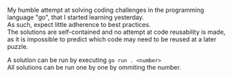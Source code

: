 My humble attempt at solving coding challenges in the programming language "go", that I started learning yesterday.  
As such, expect little adherence to best practices.  
The solutions are self-contained and no attempt at code reusability is made, as it is impossible to predict which code may need to be reused at a later puzzle.  
  
A solution can be run by executing ```go run . <number>```  
All solutions can be run one by one by ommiting the number.